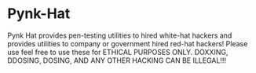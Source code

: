 # Pynk-Hat
Pynk Hat provides pen-testing utilities to hired white-hat hackers and provides utilities to company or government hired red-hat hackers! Please use feel free to use these for ETHICAL PURPOSES ONLY. DOXXING, DDOSING, DOSING, AND ANY OTHER HACKING CAN BE ILLEGAL!!!

